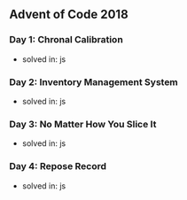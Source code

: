 ## Advent of Code 2018

### Day 1: Chronal Calibration
- solved in: js

### Day 2: Inventory Management System
- solved in: js

### Day 3: No Matter How You Slice It
- solved in: js

### Day 4: Repose Record
- solved in: js